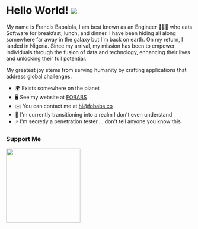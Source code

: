Hello World! ![](https://user-images.githubusercontent.com/18350557/176309783-0785949b-9127-417c-8b55-ab5a4333674e.gif)
========================================================================================================================================

My name is Francis Babalola, I am best known as an Engineer 👨🏿‍💻 who eats Software for breakfast, lunch, and dinner. I have been hiding all along somewhere far away in the galaxy but I'm back on earth. On my return, I landed in Nigeria. Since my arrival, my mission has been to empower individuals through the fusion of data and technology, enhancing their lives and unlocking their full potential.

My greatest joy stems from serving humanity by crafting applications that address global challenges.

* 🌍  Exists somewhere on the planet
* 🖥️  See my website at [FOBABS](http://www.fobabs.tech)
* ✉️  You can contact me at [hi@fobabs.co](mailto:hi@fobabs.co)
* 🧠  I'm currently transitioning into a realm I don't even understand
* ⚡  I'm secretly a penetration tester.....don't tell anyone you know this

### Support Me

<a href="https://www.buymeacoffee.com/fobabs"><img src="https://cdn.buymeacoffee.com/buttons/v2/default-yellow.png" width="200" /></a>
